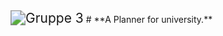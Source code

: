 <img src="https://dennisjonda.de/unip.png" alt="Gruppe 3" style="zoom:150%;" />
# **A Planner for university.**

